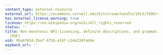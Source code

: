 ```yaml
---
content_type: external-resource
external_url: https://ecommons.cornell.edu/bitstream/handle/1813/7590/salt16_rothschild_228_240.pdf
has_external_license_warning: true
license: https://en.wikipedia.org/wiki/All_rights_reserved
status: ''
title: Non-monotonic NPI-licensing, definite descriptions, and grammaticalized implicatures
  (PDF)
uid: 9bab701d-2baf-4f10-a14f-c24e234fab9e
wayback_url: ''
---
```

